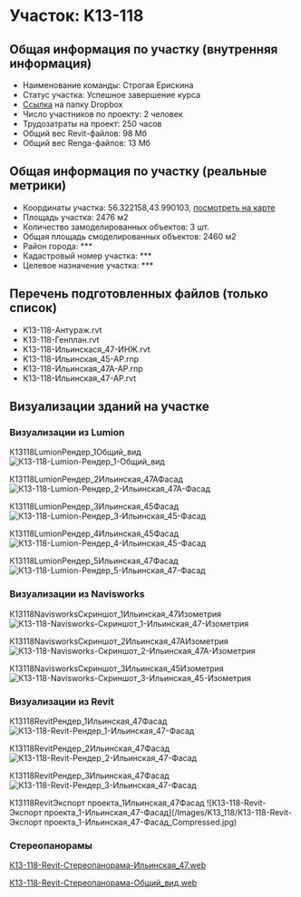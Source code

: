 # Участок: K13-118
## Общая информация по участку (внутренняя информация)
+ Наименование команды: Строгая Ерискина
+ Статус участка: Успешное завершение курса
+ [Ссылка](https://www.dropbox.com/sh/wvvgv1nw1iqred9/AAAdnoAXXFegPdocOdqiBYRta/K13_118?dl=0) на папку Dropbox
+ Число участников по проекту: 2 человек
+ Трудозатраты на проект: 250 часов
+ Общий вес Revit-файлов: 98 Мб
+ Общий вес Renga-файлов: 13 Мб
## Общая информация по участку (реальные метрики)
+ Координаты участка: 56.322158,43.990103, [посмотреть на карте](yandex.ru/maps/47/nizhny-novgorod/?ll=56.322158%2C43.990103&z=19)
+ Площадь участка: 2476 м2
+ Количество замоделированных объектов: 3 шт.
+ Общая площадь смоделированных объектов: 2460 м2
+ Район города: *** 
+ Кадастровый номер участка: *** 
+ Целевое назначение участка: *** 
## Перечень подготовленных файлов (только список)
+ K13-118-Антураж.rvt
+ K13-118-Генплан.rvt
+ K13-118-Ильинскася_47-ИНЖ.rvt
+ K13-118-Ильинская_45-АР.rnp
+ K13-118-Ильинская_47А-АР.rnp
+ К13-118-Ильинская_47-АР.rvt
## Визуализации зданий на участке
### Визуализации из Lumion
К13118LumionРендер_1Общий_вид
![К13-118-Lumion-Рендер_1-Общий_вид](/Images/K13_118/К13-118-Lumion-Рендер_1-Общий_вид_Compressed.jpg)

К13118LumionРендер_2Ильинская_47АФасад
![К13-118-Lumion-Рендер_2-Ильинская_47А-Фасад](/Images/K13_118/К13-118-Lumion-Рендер_2-Ильинская_47А-Фасад_Compressed.jpg)

К13118LumionРендер_3Ильинская_45Фасад
![К13-118-Lumion-Рендер_3-Ильинская_45-Фасад](/Images/K13_118/К13-118-Lumion-Рендер_3-Ильинская_45-Фасад_Compressed.jpg)

К13118LumionРендер_4Ильинская_45Фасад
![К13-118-Lumion-Рендер_4-Ильинская_45-Фасад](/Images/K13_118/К13-118-Lumion-Рендер_4-Ильинская_45-Фасад_Compressed.jpg)

К13118LumionРендер_5Ильинская_47Фасад
![К13-118-Lumion-Рендер_5-Ильинская_47-Фасад](/Images/K13_118/К13-118-Lumion-Рендер_5-Ильинская_47-Фасад_Compressed.jpg)

### Визуализации из Navisworks
К13118NavisworksСкриншот_1Ильинская_47Изометрия
![К13-118-Navisworks-Скриншот_1-Ильинская_47-Изометрия](/Images/K13_118/К13-118-Navisworks-Скриншот_1-Ильинская_47-Изометрия_Compressed.jpg)

К13118NavisworksСкриншот_2Ильинская_47АИзометрия
![К13-118-Navisworks-Скриншот_2-Ильинская_47А-Изометрия](/Images/K13_118/К13-118-Navisworks-Скриншот_2-Ильинская_47А-Изометрия_Compressed.jpg)

К13118NavisworksСкриншот_3Ильинская_45Изометрия
![К13-118-Navisworks-Скриншот_3-Ильинская_45-Изометрия](/Images/K13_118/К13-118-Navisworks-Скриншот_3-Ильинская_45-Изометрия_Compressed.jpg)

### Визуализации из Revit
К13118RevitРендер_1Ильинская_47Фасад
![К13-118-Revit-Рендер_1-Ильинская_47-Фасад](/Images/K13_118/К13-118-Revit-Рендер_1-Ильинская_47-Фасад_Compressed.jpg)

К13118RevitРендер_2Ильинская_47Фасад
![К13-118-Revit-Рендер_2-Ильинская_47-Фасад](/Images/K13_118/К13-118-Revit-Рендер_2-Ильинская_47-Фасад_Compressed.jpg)

К13118RevitРендер_3Ильинская_47Фасад
![К13-118-Revit-Рендер_3-Ильинская_47-Фасад](/Images/K13_118/К13-118-Revit-Рендер_3-Ильинская_47-Фасад_Compressed.jpg)

К13118RevitЭкспорт проекта_1Ильинская_47Фасад
![К13-118-Revit-Экспорт проекта_1-Ильинская_47-Фасад](/Images/K13_118/К13-118-Revit-Экспорт проекта_1-Ильинская_47-Фасад_Compressed.jpg)

### Стереопанорамы
[К13-118-Revit-Стереопанорама-Ильинская_47.web](https://pano.autodesk.com/pano.html?url=jpgs/311e79c5-1f2f-4f16-b328-ac16613647ad&version=2)

[К13-118-Revit-Стереопанорама-Общий_вид.web](https://pano.autodesk.com/pano.html?url=jpgs/616c4577-0ed9-45f3-b3dc-65e592d09422&version=2)

